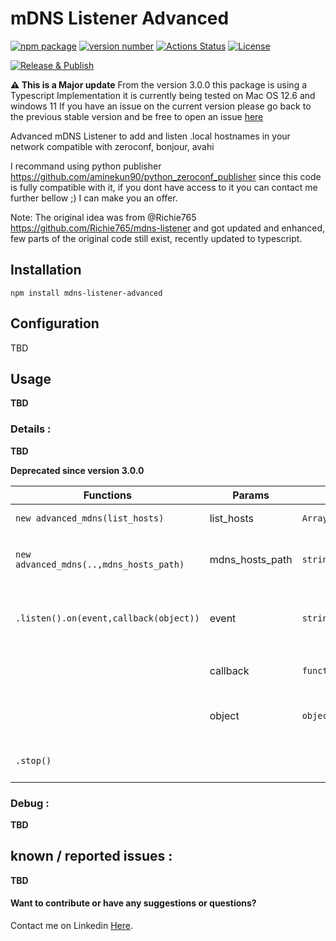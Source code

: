 # mDNS Listener Advanced
 
[![npm package](https://img.shields.io/badge/npm%20i-mdns--listener--advanced-brightgreen)](https://www.npmjs.com/package/mdns-listener-advanced) [![version number](https://img.shields.io/npm/v/mdns-listener-advanced?color=green&label=version)](https://github.com/aminekun90/mdns_listener_advanced/releases) [![Actions Status](https://github.com/aminekun90/mdns_listener_advanced/workflows/Test/badge.svg)](https://github.com/aminekun90/mdns_listener_advanced/actions) [![License](https://img.shields.io/github/license/aminekun90/mdns_listener_advanced)](https://github.com/aminekun90/mdns_listener_advanced/blob/master/LICENSE)

[![Release & Publish](https://github.com/aminekun90/mdns_listener_advanced/actions/workflows/publish.yml/badge.svg?branch=master)](https://github.com/aminekun90/mdns_listener_advanced/actions/workflows/publish.yml)

**:warning: This is a Major update** From the version 3.0.0 this package is using a Typescript Implementation it is currently being tested on Mac OS 12.6 and windows 11
If you have an issue on the current version please go back to the previous stable version and be free to open an issue [here](https://github.com/aminekun90/mdns_listener_advanced/issues) 

Advanced mDNS Listener to add and listen .local hostnames in your network compatible with zeroconf, bonjour, avahi

I recommand using python publisher https://github.com/aminekun90/python_zeroconf_publisher since this code is fully compatible with it, if you dont have access to it you can contact me further bellow ;) I can make you an offer.

Note: The original idea was from @Richie765 https://github.com/Richie765/mdns-listener and got updated and enhanced, few parts of the original code still exist, recently updated to typescript.

## Installation

`npm install mdns-listener-advanced`

## Configuration

TBD

## Usage

**TBD**
### Details :

**TBD**

**Deprecated since version 3.0.0**

| Functions                               | Params          | Type               | Description                                        |
| --------------------------------------- | --------------- | ------------------ | -------------------------------------------------- |
| `new advanced_mdns(list_hosts)`         | list_hosts      | `Array<string>`    | List of hostnames                                  |
| `new advanced_mdns(..,mdns_hosts_path)` | mdns_hosts_path | `string`           | Full path of your .mdns-hosts                      |
| `.listen().on(event,callback(object))`  | event           | `string`           | To catch a response event when set to `"response"` |
|                                         | callback        | `function(object)` | callback to do custome code                        |
|                                         | object          | `object`           | a received object i.e `{MyDevice1:{...}}`          |
| `.stop()`                               |                 |                    | to stop the event listener                         |

### Debug :

**TBD**

## known / reported issues :

**TBD**

#### Want to contribute or have any suggestions or questions?

Contact me on Linkedin [Here](https://www.linkedin.com/in/amine-bouzahar/).
